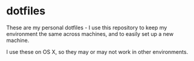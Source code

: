 # dotfiles

These are my personal dotfiles - I use this repository to keep my environment the same across machines, and to easily set up a new machine.

I use these on OS X, so they may or may not work in other environments.
